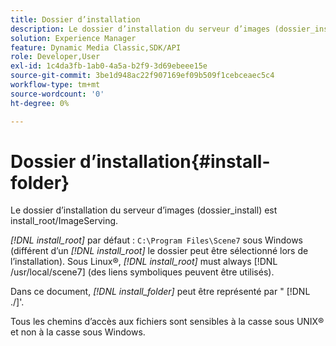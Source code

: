 ```yaml
---
title: Dossier d’installation
description: Le dossier d’installation du serveur d’images (dossier_install) est install_root/ImageServing.
solution: Experience Manager
feature: Dynamic Media Classic,SDK/API
role: Developer,User
exl-id: 1c4da3fb-1ab0-4a5a-b2f9-3d69ebeee15e
source-git-commit: 3be1d948ac22f907169ef09b509f1cebceaec5c4
workflow-type: tm+mt
source-wordcount: '0'
ht-degree: 0%

---
```


# Dossier d’installation{#install-folder}

Le dossier d’installation du serveur d’images (dossier_install) est install_root/ImageServing.

*[!DNL install_root]* par défaut : `C:\Program Files\Scene7` sous Windows (différent d’un *[!DNL install_root]* le dossier peut être sélectionné lors de l’installation). Sous Linux®, *[!DNL install_root]* must always [!DNL /usr/local/scene7] (des liens symboliques peuvent être utilisés).

Dans ce document, *[!DNL install_folder]* peut être représenté par &quot; [!DNL ./]&#39;.

Tous les chemins d’accès aux fichiers sont sensibles à la casse sous UNIX® et non à la casse sous Windows.
